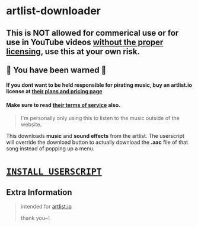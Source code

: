 # artlist-downloader

## This is NOT allowed for commerical use or for use in YouTube videos [without the proper licensing](https://artlist.io/page/pricing/music-and-sfx), use this at your own risk. <br><br>🛑 You have been warned 🛑

#### If you dont want to be held responsible for pirating music, buy an artlist.io license at [their plans and pricing page](https://artlist.io/page/pricing/music-and-sfx)
#### Make sure to read [their terms of service](https://artlist.io/help-center/privacy-terms/terms-of-use/) also.
> I'm personally only using this to listen to the music outside of the website.

This downloads **music** and **sound effects** from the artlist. The userscript will override the download button to actually download the **.aac** file of that song instead of popping up a menu.

# [`INSTALL USERSCRIPT`](https://github.com/xNasuni/artlist-downloader/raw/main/artlist-downloader.user.js)

## Extra Information

> intended for [artlist.io](https://artlist.io)
> 
> thank you~!
